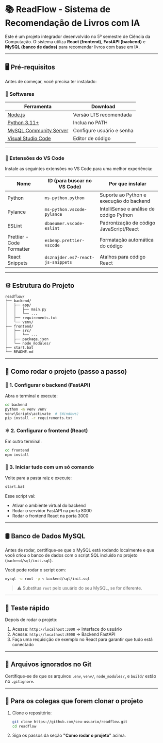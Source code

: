 # 📚 ReadFlow - Sistema de Recomendação de Livros com IA

Este é um projeto integrador desenvolvido no 5º semestre de Ciência da Computação. O sistema utiliza **React (frontend)**, **FastAPI (backend)** e **MySQL (banco de dados)** para recomendar livros com base em IA.

---

## 🖥️ Pré-requisitos

Antes de começar, você precisa ter instalado:

### 🔧 Softwares

| Ferramenta | Download |
|-----------|----------|
| [Node.js](https://nodejs.org/) | Versão LTS recomendada |
| [Python 3.11+](https://www.python.org/downloads/) | Inclua no PATH |
| [MySQL Community Server](https://dev.mysql.com/downloads/mysql/) | Configure usuário e senha |
| [Visual Studio Code](https://code.visualstudio.com/) | Editor de código |

---

### 🧩 Extensões do VS Code

Instale as seguintes extensões no VS Code para uma melhor experiência:

| Nome | ID (para buscar no VS Code) | Por que instalar |
|------|-----------------------------|------------------|
| Python | `ms-python.python` | Suporte ao Python e execução do backend |
| Pylance | `ms-python.vscode-pylance` | IntelliSense e análise de código Python |
| ESLint | `dbaeumer.vscode-eslint` | Padronização de código JavaScript/React |
| Prettier - Code Formatter | `esbenp.prettier-vscode` | Formatação automática do código |
| React Snippets | `dsznajder.es7-react-js-snippets` | Atalhos para código React |

---

## ⚙️ Estrutura do Projeto

```
readflow/
├── backend/
│   ├── app/
│   │   ├── main.py
│   │   └── ...
│   ├── requirements.txt
│   └── venv/
├── frontend/
│   ├── src/
│   │   └── ...
│   ├── package.json
│   └── node_modules/
├── start.bat
└── README.md
```

---

## 🚀 Como rodar o projeto (passo a passo)

### 🐍 1. Configurar o backend (FastAPI)

Abra o terminal e execute:

```bash
cd backend
python -m venv venv
venv\Scripts\activate  # (Windows)
pip install -r requirements.txt
```

### ⚛️ 2. Configurar o frontend (React)

Em outro terminal:

```bash
cd frontend
npm install
```

### 🔁 3. Iniciar tudo com um só comando

Volte para a pasta raiz e execute:

```bash
start.bat
```

Esse script vai:

- Ativar o ambiente virtual do backend
- Rodar o servidor FastAPI na porta 8000
- Rodar o frontend React na porta 3000

---

## 🛢️ Banco de Dados MySQL

Antes de rodar, certifique-se que o MySQL está rodando localmente e que você criou o banco de dados com o script SQL incluído no projeto (`backend/sql/init.sql`).

Você pode rodar o script com:

```bash
mysql -u root -p < backend/sql/init.sql
```

> ⚠️ Substitua `root` pelo usuário do seu MySQL, se for diferente.

---

## 🧪 Teste rápido

Depois de rodar o projeto:

1. Acesse: `http://localhost:3000` → Interface do usuário
2. Acesse: `http://localhost:8000` → Backend FastAPI
3. Faça uma requisição de exemplo no React para garantir que tudo está conectado

---

## 📂 Arquivos ignorados no Git

Certifique-se de que os arquivos `.env`, `venv/`, `node_modules/`, e `build/` estão no `.gitignore`.

---

## 👥 Para os colegas que forem clonar o projeto

1. Clone o repositório:
   ```bash
   git clone https://github.com/seu-usuario/readflow.git
   cd readflow
   ```

2. Siga os passos da seção **"Como rodar o projeto"** acima.
